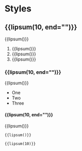 # Styles

## {{lipsum(10, end="")}}

{{lipsum()}}

1. {{lipsum()}}
1. {{lipsum()}}
1. {{lipsum()}}

### {{lipsum(10, end="")}}

{{lipsum()}}

- One
- Two
- Three

#### {{lipsum(10, end="")}}

{{lipsum()}}

~~~
{{lipsum()}}
~~~

~~~
{{lipsum(10)}}
~~~
